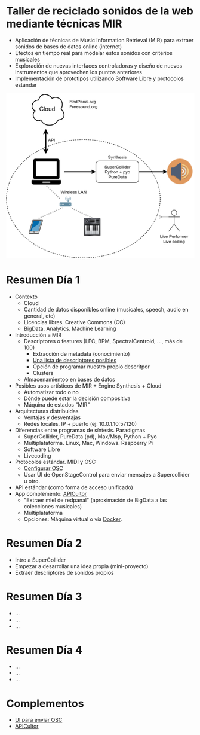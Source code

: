 # Taller de reciclado sonidos de la web mediante técnicas MIR

* Aplicación de técnicas de Music Information Retrieval (MIR) para extraer sonidos de bases de datos online (internet)
* Efectos en tiempo real para modelar estos sonidos con criterios musicales
* Exploración de nuevas interfaces controladoras y diseño de nuevos instrumentos que aprovechen los puntos anteriores
* Implementación de prototipos utilizando Software Libre y protocolos estándar


![](workflow.png)


# Resumen Día 1
 * Contexto
   * Cloud
   * Cantidad de datos disponibles online (musicales, speech, audio en general, etc)
   * Licencias libres. Creative Commons (CC)
   * BigData. Analytics. Machine Learning
 * Introducción a MIR
   * Descriptores o features (LFC, BPM, SpectralCentroid, ..., más de 100)
     * Extracción de metadata (conocimiento)
     * [Una lista de descriptores posibles](http://essentia.upf.edu/documentation/algorithms_overview.html)
     * Opción de programar nuestro propio descritpor
     * Clusters
   * Almacenamientoo en bases de datos
 * Posibles usos artísticos de MIR + Engine Synthesis + Cloud
   * Automatizar todo o no
   * Dónde puede estar la decisión compositiva
   * Máquina de estados "MIR"
 * Arquitecturas distribuidas
   * Ventajas y desventajas
   * Redes locales. IP + puerto (ej: 10.0.1.10:57120)
 * Diferencias entre programas de síntesis. Paradigmas
   * SuperCollider, PureData (pd), Max/Msp, Python + Pyo
   * Multiplataforma. Linux, Mac, Windows. Raspberry Pi
   * Software Libre 
   * Livecoding
 * Protocolos estándar. MIDI y OSC
   * [Configurar OSC](controllers_ui/SetUp.md)
   * Usar UI de OpenStageControl para enviar mensajes a Supercollider u otro.
 * API estándar (como forma de acceso unificado)
 * App complemento: [APICultor](https://sonidosmutantes.github.io/apicultor/)
   * "Extraer miel de redpanal" (aproximación de BigData a las colecciones musicales)
   * Multiplataforma
   * Opciones: Máquina virtual o vía [Docker](https://sonidosmutantes.github.io/apicultor/docker.html).


# Resumen Día 2
 * Intro a SuperCollider
 * Empezar a desarrollar una idea propia (mini-proyecto)
 * Extraer descriptores de sonidos propios

# Resumen Día 3
 * ...
 * ...
 * ...

# Resumen Día 4
 * ...
 * ...
 * ...
 
 # Complementos
 * [UI para enviar OSC](controllers_ui/SetUp.md)
 * [APICultor](https://sonidosmutantes.github.io/apicultor/)
